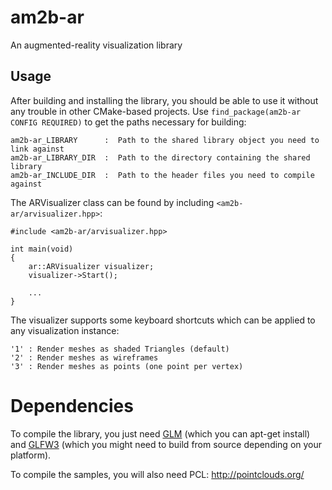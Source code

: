 # am2b-ar

An augmented-reality visualization library

## Usage

After building and installing the library, you should be able to use it without any trouble in other CMake-based projects. Use `find_package(am2b-ar CONFIG REQUIRED)` to get the paths necessary for building:

    am2b-ar_LIBRARY      :  Path to the shared library object you need to link against
    am2b-ar_LIBRARY_DIR  :  Path to the directory containing the shared library
    am2b-ar_INCLUDE_DIR  :  Path to the header files you need to compile against

The ARVisualizer class can be found by including `<am2b-ar/arvisualizer.hpp>`:

    #include <am2b-ar/arvisualizer.hpp>
    
    int main(void)
    {
        ar::ARVisualizer visualizer;
        visualizer->Start();
        
        ...
    }

The visualizer supports some keyboard shortcuts which can be applied to any visualization instance:

    '1' : Render meshes as shaded Triangles (default)
    '2' : Render meshes as wireframes
    '3' : Render meshes as points (one point per vertex)

# Dependencies

To compile the library, you just need [GLM](http://glm.g-truc.net/) (which you can apt-get install) and [GLFW3](http://www.glfw.org/) (which you might need to build from source depending on your platform).

To compile the samples, you will also need PCL: http://pointclouds.org/
